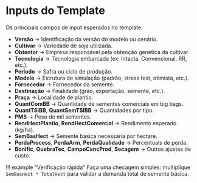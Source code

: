 # Inputs do Template

Os principais campos de input esperados no template:

- **Versão** → Identificação da versão do modelo ou cenário.  
- **Cultivar** → Variedade de soja utilizada.  
- **Obtentor** → Empresa responsável pela obtenção genética da cultivar.  
- **Tecnologia** → Tecnologia embarcada (ex: Intacta, Convencional, RR, etc.).  
- **Período** → Safra ou ciclo de produção.  
- **Modelo** → Estrutura de simulação (padrão, stress test, otimista, etc.).  
- **Fornecedor** → Fornecedor da semente.  
- **Destinação** → Finalidade (grão, exportação, semente, etc.).  
- **Praça** → Localidade de plantio.  
- **QuantComBB** → Quantidade de sementes comerciais em big bags.  
- **QuantTSIBB**, **QuantSemTSIBB** → Quantidades por tipo.  
- **PMS** → Peso de mil sementes.  
- **RendHectPlantio**, **RendHectComercial** → Rendimento esperado (kg/ha).  
- **SemBasHect** → Semente básica necessária por hectare.  
- **PerdaProcess**, **PerdaArm**, **PerdaQualidade** → Percentuais de perda.  
- **Bonific**, **QuebraTec**, **CampoCancProd**, **Secagem** → Outros ajustes de custo.

!!! example "Verificação rápida"
    Faça uma checagem simples: multiplique `SemBasHect * TotalHect` para validar a demanda total de semente básica.
